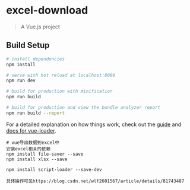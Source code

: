 # excel-download

> A Vue.js project

## Build Setup

``` bash
# install dependencies
npm install

# serve with hot reload at localhost:8080
npm run dev

# build for production with minification
npm run build

# build for production and view the bundle analyzer report
npm run build --report
```

For a detailed explanation on how things work, check out the [guide](http://vuejs-templates.github.io/webpack/) and [docs for vue-loader](http://vuejs.github.io/vue-loader).



```
# vue导出数据到excel中
安装excel相关的依赖
npm install file-saver --save
npm install xlsx --save

npm install script-loader --save-dev

具体操作可见https://blog.csdn.net/wlf2601567/article/details/81743487


```
